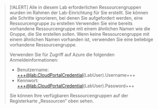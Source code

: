 > [!ALERT] Alle in diesem Lab erforderlichen Ressourcengruppen wurden im Rahmen der Lab-Einrichtung für Sie erstellt. Sie können alle Schritte ignorieren, bei denen Sie aufgefordert werden, eine Ressourcengruppe zu erstellen Verwenden Sie eine bereits vorhandene Ressourcengruppe mit einem ähnlichen Namen wie die Gruppe, die Sie erstellen sollen. Wenn keine Ressourcengruppe mit einem ähnlichen Namen vorhanden ist, verwenden Sie eine beliebige vorhandene Ressourcengruppe.
>
> Verwenden Sie für Zugriff auf Azure die folgenden Anmeldeinformationen:
>
> - Benutzername: +++@lab.CloudPortalCredential(LabUser).Username+++
> - Kennwort: +++@lab.CloudPortalCredential(LabUser).Password+++
>
> Sie können Ihre verfügbaren Ressourcengruppen auf der Registerkarte „Ressourcen“ oben sehen.
